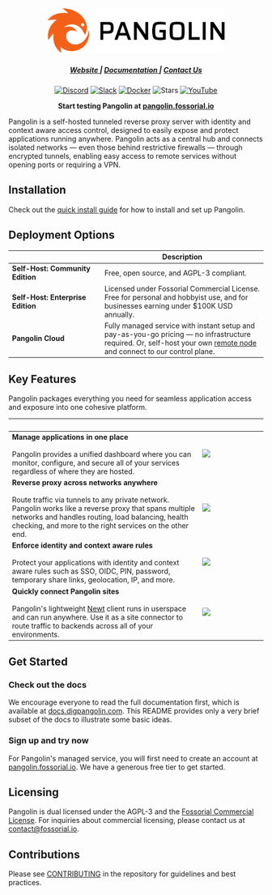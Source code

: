 <div align="center">
    <h2>
    <a href="https://digpangolin.com">
        <picture>
            <source media="(prefers-color-scheme: dark)" srcset="public/logo/word_mark_white.png">
            <img alt="Pangolin Logo" src="public/logo/word_mark_black.png" width="350">
        </picture>
    </a>
    </h2>
</div>

<div align="center">
  <h5>
      <a href="https://digpangolin.com">
        Website
      </a>
      <span> | </span>
      <a href="https://docs.digpangolin.com/">
        Documentation
      </a>
      <span> | </span>
      <a href="mailto:contact@fossorial.io">
        Contact Us
      </a>
  </h5>
</div>

<div align="center">

[![Discord](https://img.shields.io/discord/1325658630518865980?logo=discord&style=flat-square)](https://discord.gg/HCJR8Xhme4)
[![Slack](https://img.shields.io/badge/chat-slack-yellow?style=flat-square&logo=slack)](https://digpangolin.com/slack)
[![Docker](https://img.shields.io/docker/pulls/fosrl/pangolin?style=flat-square)](https://hub.docker.com/r/fosrl/pangolin)
![Stars](https://img.shields.io/github/stars/fosrl/pangolin?style=flat-square)
[![YouTube](https://img.shields.io/badge/YouTube-red?logo=youtube&logoColor=white&style=flat-square)](https://www.youtube.com/@fossorial-app)

</div>

<p align="center">
    <strong>
        Start testing Pangolin at <a href="https://pangolin.fossorial.io/auth/signup">pangolin.fossorial.io</a>
    </strong>
</p>

Pangolin is a self-hosted tunneled reverse proxy server with identity and context aware access control, designed to easily expose and protect applications running anywhere. Pangolin acts as a central hub and connects isolated networks — even those behind restrictive firewalls — through encrypted tunnels, enabling easy access to remote services without opening ports or requiring a VPN.

## Installation

Check out the [quick install guide](https://docs.digpangolin.com/self-host/quick-install) for how to install and set up Pangolin.

## Deployment Options

| <img width=500 /> | Description |
|-----------------|--------------|
| **Self-Host: Community Edition** | Free, open source, and AGPL-3 compliant. |
| **Self-Host: Enterprise Edition** | Licensed under Fossorial Commercial License. Free for personal and hobbyist use, and for businesses earning under \$100K USD annually. |
| **Pangolin Cloud** | Fully managed service with instant setup and pay-as-you-go pricing — no infrastructure required. Or, self-host your own [remote node](https://docs.digpangolin.com/manage/remote-node/nodes) and connect to our control plane. |

## Key Features

Pangolin packages everything you need for seamless application access and exposure into one cohesive platform.

| <img width=500 />                                                                                                                                                                                                                                                                                                                                                                | <img width=500 />                                                  |
|----------------------------------------------------------------------------------------------------------------------------------------------------------------------------------------------------------------------------------------------------------------------------------------------------------------------------------------------------------------------------------|--------------------------------------------------------------------|
| **Manage applications in one place**<br /><br /> Pangolin provides a unified dashboard where you can monitor, configure, and secure all of your services regardless of where they are hosted.                                                                                                                                                                                    | <img src="public/screenshots/hero.png" width=500 /><tr></tr> |
| **Reverse proxy across networks anywhere**<br /><br />Route traffic via tunnels to any private network. Pangolin works like a reverse proxy that spans multiple networks and handles routing, load balancing, health checking, and more to the right services on the other end.                                                                                                  | <img src="public/screenshots/sites.png" width=500 /><tr></tr>          |
| **Enforce identity and context aware rules**<br /><br />Protect your applications with identity and context aware rules such as SSO, OIDC, PIN, password, temporary share links, geolocation, IP, and more.                                                                                                                                                                                                | <img src="public/auth-diagram1.png" width=500 /><tr></tr>               |
| **Quickly connect Pangolin sites**<br /><br />Pangolin's lightweight [Newt](https://github.com/fosrl/newt) client runs in userspace and can run anywhere. Use it as a site connector to route traffic to backends across all of your environments.                                                                                                                                                                                   | <img src="public/clip.gif" width=500 /><tr></tr>               |

## Get Started

### Check out the docs

We encourage everyone to read the full documentation first, which is
available at [docs.digpangolin.com](https://docs.digpangolin.com). This README provides only a very brief subset of
the docs to illustrate some basic ideas.

### Sign up and try now

For Pangolin's managed service, you will first need to create an account at
[pangolin.fossorial.io](https://pangolin.fossorial.io). We have a generous free tier to get started.

## Licensing

Pangolin is dual licensed under the AGPL-3 and the [Fossorial Commercial License](https://digpangolin.com/fcl.html). For inquiries about commercial licensing, please contact us at [contact@fossorial.io](mailto:contact@fossorial.io).

## Contributions

Please see [CONTRIBUTING](./CONTRIBUTING.md) in the repository for guidelines and best practices.
